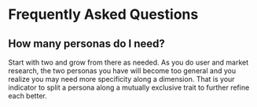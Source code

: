 
# Frequently Asked Questions


## How many personas do I need?

Start with two and grow from there as needed. As you do user and market research, the two personas you have will become too general and you realize you may need more specificity along a dimension. That is your indicator to split a persona along a mutually exclusive trait to further refine each better.




